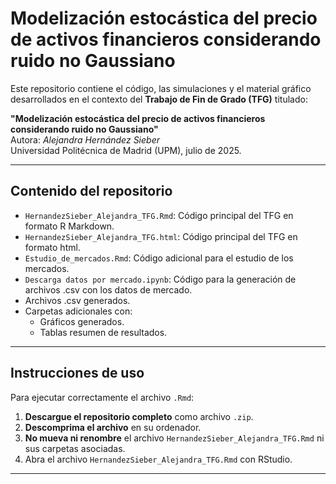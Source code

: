 # Modelización estocástica del precio de activos financieros considerando ruido no Gaussiano

Este repositorio contiene el código, las simulaciones y el material gráfico desarrollados en el contexto del **Trabajo de Fin de Grado (TFG)** titulado:

**"Modelización estocástica del precio de activos financieros considerando ruido no Gaussiano"**  
Autora: *Alejandra Hernández Sieber*  
Universidad Politécnica de Madrid (UPM), julio de 2025.

---

## Contenido del repositorio

- `HernandezSieber_Alejandra_TFG.Rmd`: Código principal del TFG en formato R Markdown.
- `HernandezSieber_Alejandra_TFG.html`: Código principal del TFG en formato html.
- `Estudio_de_mercados.Rmd`: Código adicional para el estudio de los mercados.
- `Descarga datos por mercado.ipynb`: Código para la generación de archivos .csv con los datos de mercado.
- Archivos .csv generados.
- Carpetas adicionales con:
  - Gráficos generados.
  - Tablas resumen de resultados.

---

## Instrucciones de uso

Para ejecutar correctamente el archivo `.Rmd`:

1. **Descargue el repositorio completo** como archivo `.zip`.
2. **Descomprima el archivo** en su ordenador.
3. **No mueva ni renombre** el archivo `HernandezSieber_Alejandra_TFG.Rmd` ni sus carpetas asociadas.
4. Abra el archivo `HernandezSieber_Alejandra_TFG.Rmd` con RStudio.


---
